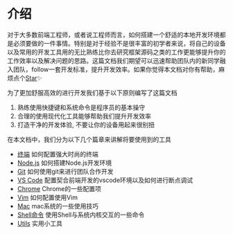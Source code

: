 # 介绍

对于大多数前端工程师，或者说工程师而言，如何搭建一个舒适的本地开发环境都是必须要做的一件事情。特别是对于经验不是很丰富的初学者来说，将自己的设备以及常用的开发工具用的无比熟练比你去研究框架源码之类的工作更能够提升你的工作效率以及解决问题的思路。这篇文档我们期望可以迅速帮助团队内的新同学融入团队，follow一套开发标准，提升开发效率。如果你觉得本文档对你有帮助，麻烦点个[Star](https://github.com/ykfe/fe-dev-playbook)✨

为了更加舒服高效的进行开发我们基于以下原则编写了这篇文档

1. 熟练使用快捷键和系统命令是程序员的基本操守
2. 合理的使用现代化工具能够帮助我们提升开发效率
3. 打造干净的开发体验, 不要让你的设备用起来很别扭

在本文档中，我们分为以下几个篇章来讲解将要使用到的工具

- [终端](./Shell.md) 如何配置强大时尚的终端
- [Node.js](./Nodejs.md) 如何搭建Node.js开发环境
- [Git](./Git.md) 如何使用git来进行团队合作开发
- [VS Code](./VSCode.md) 配置契合前端开发的vscode环境以及如何进行断点调试
- [Chrome](./Chrome.md) Chrome的一些配置项
- [Vim](./Vim.md) 如何配置使用Vim
- [Mac](./Mac.md) mac系统的一些使用技巧
- [Shell命令](./Command.md) 使用Shell与系统内核交互的一些命令
- [Utils](./Utils.md) 实用小工具

